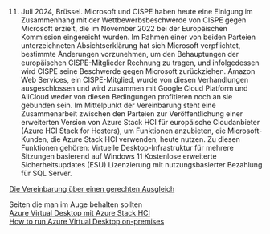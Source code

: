 11. Juli 2024, Brüssel.
Microsoft und CISPE haben heute eine Einigung im Zusammenhang mit der Wettbewerbsbeschwerde von CISPE gegen Microsoft erzielt, die im November 2022 bei der Europäischen Kommission eingereicht wurden. Im Rahmen einer von beiden Parteien unterzeichneten Absichtserklärung hat sich Microsoft verpflichtet, bestimmte Änderungen vorzunehmen, um den Behauptungen der europäischen CISPE-Mitglieder Rechnung zu tragen, und infolgedessen wird CISPE seine Beschwerde gegen Microsoft zurückziehen. Amazon Web Services, ein CISPE-Mitglied, wurde von diesen Verhandlungen ausgeschlossen und wird zusammen mit Google Cloud Platform und AliCloud weder von diesen Bedingungen profitieren noch an sie gebunden sein.
Im Mittelpunkt der Vereinbarung steht eine Zusammenarbeit zwischen den Parteien zur Veröffentlichung einer erweiterten Version von Azure Stack HCI für europäische Cloudanbieter (Azure HCI Stack for Hosters), um Funktionen anzubieten, die Microsoft-Kunden, die Azure Stack HCI verwenden, heute nutzen. Zu diesen Funktionen gehören:
Virtuelle Desktop-Infrastruktur für mehrere Sitzungen basierend auf Windows 11
Kostenlose erweiterte Sicherheitsupdates (ESU)
Lizenzierung mit nutzungsbasierter Bezahlung für SQL Server.
  
[Die Vereinbarung über einen gerechten Ausgleich](https://cispe.cloud/cispe-and-microsoft-agree-settlement-in-fair-software-licensing-case/)  
  
Seiten die man im Auge behalten sollten    
[Azure Virtual Desktop mit Azure Stack HCI](https://learn.microsoft.com/de-de/azure/virtual-desktop/azure-stack-hci-overview#licensing-and-pricing)  
[How to run Azure Virtual Desktop on-premises](https://techcommunity.microsoft.com/t5/microsoft-mechanics-blog/how-to-run-azure-virtual-desktop-on-premises/ba-p/4046698)

